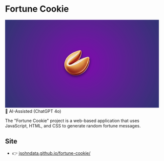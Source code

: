 # Fortune Cookie
[![Read Me](./readme.png)](https://jsohndata.github.io/fortune-cookie/)
🤖 AI-Assisted (ChatGPT 4o)

The "Fortune Cookie" project is a web-based application that uses JavaScript, HTML, and CSS to generate random fortune messages.

## Site
* 👉 [jsohndata.github.io/fortune-cookie/](https://jsohndata.github.io/fortune-cookie/)
